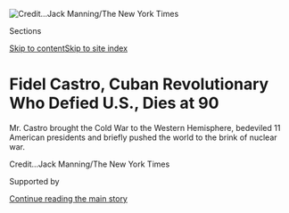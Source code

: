 <div id="app">

<div>

<div>

<div>

</div>

<div data-aria-hidden="false">

<div id="site-content" data-role="main">

<div>

<div class="css-1aor85t" style="opacity:0.000000001;z-index:-1;visibility:hidden">

<div class="css-1hqnpie">

<div class="css-epjblv">

<span class="css-17xtcya">[Americas](/section/world/americas)</span><span class="css-x15j1o">|</span><span class="css-fwqvlz">Fidel
Castro, Cuban Revolutionary Who Defied U.S., Dies at
90</span>

</div>

<div class="css-k008qs">

<div class="css-1iwv8en">

<span class="css-18z7m18"></span>

<div>

</div>

</div>

<span class="css-1n6z4y">https://nyti.ms/2g1IaMO</span>

<div class="css-1705lsu">

<div class="css-4xjgmj">

<div class="css-4skfbu" data-role="toolbar" data-aria-label="Social Media Share buttons, Save button, and Comments Panel with current comment count" data-testid="share-tools">

  - 
  - 
  - 
  - 
    
    <div class="css-6n7j50">
    
    </div>

  - 
  - 

</div>

</div>

</div>

</div>

</div>

</div>

<div id="NYT_TOP_BANNER_REGION" class="css-11qgg8s">

</div>

<div id="fullBleedHeaderContent">

<div class="css-1mre5cn">

![<span class="css-cnj6d5 e1z0qqy90" itemprop="copyrightHolder"><span class="css-1ly73wi e1tej78p0">Credit...</span><span><span>Jack
Manning/The New York
Times</span></span></span>](https://static01.graylady3jvrrxbe.onion/images/2015/06/20/world/Fidel-Castro-obituary-slide-P9CB/Fidel-Castro-obituary-slide-P9CB-articleLarge-v6.jpg?quality=75&auto=webp&disable=upscale)

</div>

<div class="css-q9jemc">

<div class="css-6cn7ki">

<div class="NYTAppHideMasthead css-1bcu9v6 e1suatyy0">

<div class="section css-1o1qe8k e1suatyy2">

<div class="css-cu5p7t er09x8g0">

<div class="css-6n7j50">

</div>

<span class="css-1dv1kvn">Sections</span>

[Skip to content](#site-content)[Skip to site index](#site-index)

</div>

<div class="css-10698na e1huz5gh0">

</div>

</div>

</div>

<div class="css-1sojcmr ehdk2mb0">

# Fidel Castro, Cuban Revolutionary Who Defied U.S., Dies at 90

</div>

Mr. Castro brought the Cold War to the Western Hemisphere, bedeviled 11
American presidents and briefly pushed the world to the brink of nuclear
war.

</div>

</div>

<div class="css-nwzfg5 e1gnum310">

<span class="css-1f9pvn2 americas"></span><span class="css-cnj6d5 e1z0qqy90" itemprop="copyrightHolder"><span class="css-1ly73wi e1tej78p0">Credit...</span><span><span>Jack
Manning/The New York Times</span></span></span>

</div>

<div id="sponsor-wrapper" class="css-1hyfx7x">

<div id="sponsor-slug" class="css-19vbshk">

Supported by

</div>

[Continue reading the main
story](#after-sponsor)

<div id="sponsor" class="ad sponsor-wrapper" style="text-align:center;height:100%;display:block">

</div>

<div id="after-sponsor">

</div>

</div>

<div class="css-1wx1auc e1gnum311">

<div class="css-18e8msd">

<div class="css-vp77d3 epjyd6m0">

<div class="css-1baulvz">

By [<span class="css-1baulvz last-byline" itemprop="name">Anthony
DePalma</span>](http://www.nytimes3xbfgragh.onion/by/anthony-depalma)

</div>

</div>

  - Nov. 26,
    2016

  - 
    
    <div class="css-4xjgmj">
    
    <div class="css-d8bdto" data-role="toolbar" data-aria-label="Social Media Share buttons, Save button, and Comments Panel with current comment count" data-testid="share-tools">
    
      - 
      - 
      - 
      - 
        
        <div class="css-6n7j50">
        
        </div>
    
      - 
      - 
    
    </div>
    
    </div>

</div>

<div class="css-tk9fsr">

[Leer en
español](http://www.nytimes3xbfgragh.onion/es/2016/11/26/fidel-castro-lider-de-la-revolucion-cubana-y-simbolo-de-la-izquierda-muere-a-los-90-anos/ "Read in Spanish")

</div>

</div>

</div>

<div class="section meteredContent css-1r7ky0e" name="articleBody" itemprop="articleBody">

<div class="css-1fanzo5 StoryBodyCompanionColumn">

<div class="css-53u6y8">

Fidel Castro, the fiery apostle of revolution who brought the Cold War
to the Western Hemisphere in 1959 and then defied the United States for
nearly half a century as Cuba’s maximum leader, bedeviling 11 American
presidents and briefly pushing the world to the brink of nuclear war,
died on Friday. He was 90.

Cuban state television announced the death but gave no other details.

In declining health for several years, Mr. Castro had orchestrated what
he hoped would be the continuation of his Communist revolution,
[stepping aside
in 2006](http://www.nytimes3xbfgragh.onion/2006/08/14/world/americas/14cuba.html?_r=0)
when a serious illness felled him. He provisionally ceded much of his
power to his younger brother Raúl, now 85, and two years later [formally
resigned as
president](http://www.nytimes3xbfgragh.onion/2008/02/20/world/americas/20cuba.html).
Raúl Castro, who had fought alongside Fidel Castro from the earliest
days of the insurrection and remained minister of defense and his
brother’s closest confidant, has ruled Cuba since then, although he has
told the Cuban people he intends to resign in
2018.

</div>

</div>

<div style="max-width:100%;margin:0 auto">

<div class="css-17dprlf" data-id="100000004789639" data-slug="castro-spanish" style="max-width:300px">

</div>

</div>

<div class="css-1fanzo5 StoryBodyCompanionColumn">

<div class="css-53u6y8">

Fidel Castro had held on to power longer than any other living national
leader except Queen Elizabeth II. He became a towering international
figure whose importance in the 20th century far exceeded what might have
been expected from the head of state of a Caribbean island nation of 11
million people.

</div>

</div>

<div class="css-1fanzo5 StoryBodyCompanionColumn">

<div class="css-53u6y8">

He dominated his country with strength and symbolism from the day he
triumphantly [entered
Havana](http://timesmachine.nytimes3xbfgragh.onion/timesmachine/1959/01/09/89104354.html?action=click&contentCollection=Archives&module=ArticleEndCTA&region=ArchiveBody&pgtype=article&pageNumber=1)
on Jan. 8, 1959, and completed his overthrow of [Fulgencio
Batista](http://www.nytimes3xbfgragh.onion/1973/08/07/archives/batista-excuban-dictator-dies-in-spain-unending-exile-succession-of.html)
by delivering his first major speech in the capital before tens of
thousands of admirers at the vanquished dictator’s military
headquarters.

A spotlight shone on him as he swaggered and spoke with passion until
dawn. Finally, white doves were released to signal Cuba’s new peace.
When one landed on Mr. Castro, perching on a shoulder, the crowd
erupted, chanting: “Fidel\! Fidel\!” To the war-weary Cubans gathered
there and those watching on television, it was an electrifying sign that
their young, bearded guerrilla leader was destined to be their savior.

Most people in the crowd had no idea what Mr. Castro planned for Cuba. A
master of image and myth, Mr. Castro believed himself to be the messiah
of his fatherland, an indispensable force with authority from on high to
control Cuba and its people.

He wielded power like a tyrant, controlling every aspect of the island’s
existence. He was Cuba’s “Máximo Lider.” From atop a Cuban Army tank, he
directed his country’s defense at the [Bay of
Pigs](http://learning.blogs.nytimes3xbfgragh.onion/2012/04/17/april-17-1961-the-bay-of-pigs-invasion-against-castro/).
Countless details fell to him, from selecting the color of uniforms that
Cuban soldiers wore in Angola to overseeing a program to produce a
superbreed of milk cows. He personally set the goals for sugar harvests.
He personally sent countless men to prison.

But it was more than repression and fear that kept him and his
totalitarian government in power for so long. He had both admirers and
detractors in Cuba and around the world. Some saw him as a ruthless
despot who trampled rights and freedoms; many others hailed him as the
crowds did that first night, as a revolutionary hero for the ages.

</div>

</div>

<div class="css-1fanzo5 StoryBodyCompanionColumn">

<div class="css-53u6y8">

Even when he fell ill and [was
hospitalized](http://www.nytimes3xbfgragh.onion/2007/01/16/world/americas/16fidel.html)
with diverticulitis in the summer of 2006, giving up most of his powers
for the first time, Mr. Castro tried to dictate the details of his own
medical care and orchestrate the continuation of his Communist
revolution, engaging a plan as old as the revolution itself.

By handing power to his brother, Mr. Castro once more raised the ire of
his enemies in Washington. United States officials condemned the
transition, saying it prolonged a dictatorship and again denied the
long-suffering Cuban people a chance to control their own lives.

But in December 2014, President Obama used his executive powers to dial
down the decades of antagonism between Washington and Havana by moving
to exchange prisoners and [normalize diplomatic
relations](http://www.nytimes3xbfgragh.onion/2014/12/18/world/americas/us-cuba-relations.html)
between the two countries, a deal worked out with the help of Pope
Francis and after 18 months of secret talks between representatives of
both governments.

</div>

</div>

![<span class="css-16f3y1r e13ogyst0">Richard Eder, a former New York
Times foreign correspondent, recalls interviewing the Cuban
leader.</span><span class="css-cch8ym"><span class="css-1dv1kvn">Credit</span><span class="css-cnj6d5 e1z0qqy90" itemprop="copyrightHolder"><span class="css-1ly73wi e1tej78p0">Credit...</span><span>Jack
Manning/The New York
Times</span></span></span>](https://static01.graylady3jvrrxbe.onion/images/2016/03/30/world/americas/castro-video/castro-video--videoSixteenByNine3000.jpg)

<div class="css-1fanzo5 StoryBodyCompanionColumn">

<div class="css-53u6y8">

Though increasingly frail and rarely seen in public, Mr. Castro even
then made clear his enduring mistrust of the United States. A few days
after Mr. Obama’s highly publicized [visit to
Cuba](http://www.nytimes3xbfgragh.onion/2016/03/21/world/americas/obama-arrives-in-cuba.html)
in 2016 — the first by a sitting American president in 88 years — Mr.
Castro penned [a cranky
response](http://www.nytimes3xbfgragh.onion/2016/03/29/world/americas/fidel-castro-criticizes-barack-obamas-efforts-to-change-cuba.html)
denigrating Mr. Obama’s overtures of peace and insisting that Cuba did
not need anything the United States was offering.

To many, Fidel Castro was a self-obsessed zealot whose belief in his own
destiny was unshakable, a chameleon whose economic and political colors
were determined more by pragmatism than by doctrine. But in his chest
beat the heart of a true rebel. “Fidel Castro,” said [Henry M.
Wriston](http://www.nytimes3xbfgragh.onion/1978/03/09/archives/henry-wriston-dies-brown-head-193755-educator-88-helped-to-draw-up.html),
the president of the Council on Foreign Relations in the 1950s and early
’60s, “was everything a revolutionary should be.”

Mr. Castro was perhaps the most important leader to emerge from Latin
America since the wars of independence in the early 19th century. He was
decidedly the most influential shaper of Cuban history since his own
hero, [José
Martí](http://academic.eb.com/EBchecked/topic/366828/Jose-Julian-Marti),
struggled for Cuban independence in the late 19th century. Mr. Castro’s
revolution transformed Cuban society and had a longer-lasting impact
throughout the region than that of any other 20th-century Latin American
insurrection, with the possible exception of the [1910 Mexican
Revolution](http://www.nytimes3xbfgragh.onion/1988/03/13/books/history-out-of-chaos.html?pagewanted=all).

</div>

</div>

<div class="css-1fanzo5 StoryBodyCompanionColumn">

<div class="css-53u6y8">

His legacy in Cuba and elsewhere has been a mixed record of social
progress and abject poverty, of racial equality and political
persecution, of medical advances and a degree of misery comparable to
the conditions that existed in Cuba when he entered Havana as a
victorious guerrilla commander in 1959.

That image made him a symbol of revolution throughout the world and an
inspiration to many imitators. [Hugo
Chávez](http://www.nytimes3xbfgragh.onion/2013/03/06/world/americas/hugo-chavez-venezuelas-polarizing-leader-dies-at-58.html)
of Venezuela considered Mr. Castro his ideological godfather.
[Subcommander
Marcos](http://www.nytimes3xbfgragh.onion/1994/02/21/world/how-a-revolution-survived-a-mexican-chronicle.html)
began a revolt in the mountains of southern Mexico in 1994, using many
of the same tactics. Even Mr. Castro’s spotty performance as an aging
autocrat in charge of a foundering economy could not undermine his
image.

But beyond anything else, it was Mr. Castro’s obsession with the United
States, and America’s obsession with him, that shaped his rule. After he
embraced Communism, Washington portrayed him as a devil and a tyrant and
repeatedly tried to remove him from power through an ill-fated invasion
at the Bay of Pigs in 1961, an [economic
embargo](http://www.treasury.gov/resource-center/sanctions/Programs/Pages/cuba.aspx)
that has lasted decades, [assassination
plots](http://washington.blogs.nytimes3xbfgragh.onion/2007/06/26/a-plot-to-assassinate-castro-was-approved-by-cia-director-allen-dulles/)
and even bizarre plans to undercut his prestige by making his beard fall
out.

Mr. Castro’s defiance of American power made him a beacon of resistance
in Latin America and elsewhere, and his bushy beard, long Cuban cigar
and green fatigues became universal symbols of rebellion.

Mr. Castro’s understanding of the power of images, especially on
television, helped him retain the loyalty of many Cubans even during the
harshest periods of deprivation and isolation when he routinely blamed
America and its embargo for many of Cuba’s ills. And his mastery of
words in thousands of speeches, often lasting hours, imbued many Cubans
with his own hatred of the United States by keeping them on constant
watch for an invasion — military, economic or ideological — from the
north.

</div>

</div>

<div class="css-1sngw6j">

[](https://www.nytimes3xbfgragh.onion/interactive/2016/11/26/world/americas/fidel-castro-cuban-posters.html)

<div class="css-1eoytci">

![](https://static01.graylady3jvrrxbe.onion/images/2016/05/04/world/americas/fidel-poster-promo/fidel-poster-promo-square640-v3.jpg)

</div>

<div class="css-1rha1bf">

## Castro’s Revolution, Illustrated

Thousands of posters were commissioned by the government to promote his
vision of a socialist society.

</div>

</div>

<div class="css-1fanzo5 StoryBodyCompanionColumn">

<div class="css-53u6y8">

Over many years Mr. Castro gave hundreds of interviews and retained the
ability to twist the most compromising question to his favor. In [a 1985
interview](http://www.playboy.com/articles/50-years-of-the-playboy-interview-fidel-castro)
in Playboy magazine, he was asked how he would respond to President
Ronald Reagan’s description of him as a ruthless military dictator.
“Let’s think about your question,” Mr. Castro said, toying with his
interviewer. “If being a dictator means governing by decree, then you
might use that argument to accuse the pope of being a dictator.”

</div>

</div>

<div class="css-1fanzo5 StoryBodyCompanionColumn">

<div class="css-53u6y8">

He turned the question back on Reagan: “If his power includes something
as monstrously undemocratic as the ability to order a thermonuclear war,
I ask you, who then is more of a dictator, the president of the United
States or I?”

After leading his guerrillas against a repressive Cuban dictator, Mr.
Castro, in his early 30s, aligned Cuba with the Soviet Union and used
Cuban troops to support revolution in Africa and throughout Latin
America.

His willingness to allow the Soviets to build missile-launching sites in
Cuba led to a [harrowing diplomatic
standoff](http://topics.nytimes3xbfgragh.onion/top/reference/timestopics/subjects/c/cuban_missile_crisis/index.html)
between the United States and the Soviet Union in the fall of 1962, one
that could have escalated into a nuclear exchange. The world remained
tense until the confrontation was defused 13 days after it began, and
the launching pads were dismantled.

With the [dissolution of the Soviet
Union](http://www.nytimes3xbfgragh.onion/1991/09/06/world/soviet-turmoil-soviet-congress-yields-rule-republics-avoid-political-economic.html)
in 1991, Mr. Castro faced one of his biggest challenges: surviving
without huge Communist subsidies. He defied predictions of his political
demise. When threatened, he fanned antagonism toward the United States.
And when the Cuban economy neared collapse, he [legalized the United
States
dollar](http://www.nytimes3xbfgragh.onion/1994/08/28/world/flight-from-cuba-in-havana-dollars-define-cuba-s-haves-and-have-nots.html),
which he had railed against since the 1950s, only to [ban
dollars](http://www.nytimes3xbfgragh.onion/2004/11/28/international/americas/28cuba.html)
again a few years later when the economy stabilized.

Mr. Castro continued to taunt American presidents for a half-century,
frustrating all of Washington’s attempts to contain him. After nearly
five decades as a pariah of the West, even when his once booming voice
had withered to an old man’s whisper and his beard had turned gray, he
remained defiant.

He often told interviewers that he identified with Don Quixote, and like
Quixote he struggled against threats both real and imagined, preparing
for decades, for example, for another invasion that never came. As the
leaders of every other nation of the hemisphere gathered in Quebec City
in April 2001 for the third [Summit of the
Americas](http://www.nytimes3xbfgragh.onion/2001/04/23/world/talks-tie-trade-in-the-americas-to-democracy.html),
an uninvited Mr. Castro, then 74, fumed in Havana, presiding over
ceremonies commemorating the embarrassing defeat of C.I.A.-backed exiles
at the Bay of Pigs in 1961. True to character, he portrayed his
exclusion as a sign of strength, declaring that Cuba “is the only
country in the world that does not need to trade with the United
States.”

</div>

</div>

<div class="sizeLarge layoutHorizontal css-rezhvw ejvbdkh1">

[](https://www.nytimes3xbfgragh.onion/slideshow/2016/11/26/world/americas/fidel-castro-cuban-revolutionary.html)

<div class="css-5nx6oe">

## Fidel Castro, Cuban Revolutionary

<div class="css-1xhl2m">

21 Photos

View Slide Show
<span class="css-t4350i">›</span>

</div>

</div>

<div class="css-79elbk">

<div class="css-hyytny">

</div>

![](https://static01.graylady3jvrrxbe.onion/images/2015/06/20/world/Fidel-Castro-obituary-slide-HTON/Fidel-Castro-obituary-slide-HTON-articleLarge.jpg?quality=75&auto=webp&disable=upscale)

</div>

<div class="css-17ai7jg e15qwgfe0">

<span class="css-16f3y1r e13ogyst0">Paul Hosefros/The New York
Times</span>

</div>

</div>

<div class="css-1fanzo5 StoryBodyCompanionColumn">

<div class="css-53u6y8">

## Personal Powers

Fidel Alejandro Castro Ruz was born on Aug. 13, 1926 — 1927 in some
reports — in what was then the eastern Cuban province of Oriente, the
son of a plantation owner, Ángel Castro, and one of his maids, [Lina Ruz
González](http://timesmachine.nytimes3xbfgragh.onion/timesmachine/1963/08/08/81821103.html?pageNumber=NaN&zoom=16),
who became his second wife and had seven children. The father was a
Spaniard who had arrived in Cuba under mysterious circumstances. One
account, supported by Mr. Castro himself, was that his father had agreed
to take the place of a Spanish aristocrat who had been drafted into the
Spanish Army in the late 19th century to fight against Cuban
independence and American hegemony.

</div>

</div>

<div class="css-1fanzo5 StoryBodyCompanionColumn">

<div class="css-53u6y8">

Other versions suggest that Ángel Castro went penniless to Cuba but
eventually established a plantation and did business with the despised,
American-owned United Fruit Company. By the time Fidel was a youngster,
his father was a major landholder.

Fidel was a boisterous young student who was sent away to study with the
Jesuits at the Colegio de Dolores in Santiago de Cuba and later to the
Colegio de Belén, an exclusive Jesuit high school in Havana. Cuban lore
has it that he was headstrong and fanatical even as a boy. In one
account, Fidel was said to have bicycled head-on into a wall to make a
point to his friends about the strength of his will.

In another often-repeated tale, young Fidel and his class were led on a
mountain hike by a priest. The priest slipped in a fast-moving stream
and was in danger of drowning until Fidel pulled him to shore, then both
knelt in prayers of thanks for their good fortune.

A sense of destiny accompanied Mr. Castro as he entered the University
of Havana’s law school in 1945 and almost immediately immersed himself
in radical politics. He took part in an invasion of the Dominican
Republic that unsuccessfully tried to oust the dictator [Rafael
Trujillo](http://www.britannica.com/EBchecked/topic/607139/Rafael-Trujillo).
He became increasingly obsessed with Cuban politics and led student
protests and demonstrations even when he was not enrolled in the
university.

Mr. Castro’s university days earned him the image of rabble-rouser and
seemed to support the view that he had had Communist leanings all along.
But in an interview in 1981, quoted in [Tad
Szulc](http://www.nytimes3xbfgragh.onion/2001/05/22/world/tad-szulc-74-dies-times-correspondent-who-uncovered-bay-of-pigs-imbroglio.html)’s
1986 biography,
“[Fidel](http://www.nytimes3xbfgragh.onion/1986/11/30/books/power-unshared-and-total.html),”
Mr. Castro said that he had flirted with Communist ideas but did not
join the party.

“I had entered into contact with Marxist literature,” Mr. Castro said.
“At that time, there were some Communist students at the University of
Havana, and I had friendly relations with them, but I was not in the
Socialist Youth, I was not a militant in the Communist Party.”

</div>

</div>

<div class="css-1fanzo5 StoryBodyCompanionColumn">

<div class="css-53u6y8">

He acknowledged that radical philosophy had influenced his character: “I
was then acquiring a revolutionary conscience; I was active; I
struggled, but let us say I was an independent fighter.”

After receiving his law degree, Mr. Castro briefly represented the poor,
often bartering his services for food. In 1952, he ran for Congress as a
candidate for the opposition Orthodox Party. But the election was
scuttled because of [a
coup](http://timesmachine.nytimes3xbfgragh.onion/timesmachine/1952/03/11/84244252.html?pageNumber=1)
staged by Mr. Batista.

Mr. Castro’s initial response to the Batista government was to challenge
it with a legal appeal, claiming that Mr. Batista’s actions had violated
the Constitution. Even as a symbolic act, the attempt was futile.

</div>

</div>

<div class="css-79elbk" data-testid="photoviewer-wrapper">

<div class="css-z3e15g" data-testid="photoviewer-wrapper-hidden">

</div>

<div class="css-1a48zt4 ehw59r15" data-testid="photoviewer-children">

![<span class="css-16f3y1r e13ogyst0" data-aria-hidden="true">Mr.
Castro, giving a deposition in July 1953, was sentenced to 15 years in
prison for leading an attack on the Moncada barracks in Santiago de
Cuba.</span><span class="css-cnj6d5 e1z0qqy90" itemprop="copyrightHolder"><span class="css-1ly73wi e1tej78p0">Credit...</span><span>Agence
France-Presse — Getty
Images</span></span>](https://static01.graylady3jvrrxbe.onion/images/2015/10/09/world/castro-obit-web-3/castro-obit-web-3-articleInline.jpg?quality=75&auto=webp&disable=upscale)

</div>

</div>

<div class="css-1fanzo5 StoryBodyCompanionColumn">

<div class="css-53u6y8">

His core group of radical students gained followers, and on
[July 26, 1953](http://query.nytimes3xbfgragh.onion/mem/archive-free/pdf?res=9806E6D81F3DE03ABC4F51DFB1668388649EDE),
Mr. Castro led them in an attack on the Moncada barracks in Santiago de
Cuba. Many of the rebels were killed. The others were captured, as were
Mr. Castro and his brother Raúl. At his trial, Mr. Castro defended the
attack. Mr. Batista had issued an order not to discuss the proceedings,
but six Cuban journalists who had been allowed in the courtroom recorded
Mr. Castro’s defense.

“As for me, I know that jail will be as hard as it has ever been for
anyone, filled with threats, with vileness and cowardly brutality,” Mr.
Castro
[declared](https://www.marxists.org/history/cuba/archive/castro/1953/10/16.htm).
“I do not fear this, as I do not fear the fury of the miserable tyrant
who snuffed out the life of 70 brothers of mine. Condemn me, it does not
matter. History will absolve me.”

Mr. Castro was sentenced to 15 years in prison. Mr. Batista then made
what turned out to be a huge strategic error. Believing that the rebels’
energy had been spent, and under pressure from civic leaders to show
that he was not a dictator, he released Mr. Castro and his followers in
an amnesty after the 1954 presidential election.

</div>

</div>

<div class="css-1fanzo5 StoryBodyCompanionColumn">

<div class="css-53u6y8">

Mr. Castro went into exile in Mexico, where he plotted his return to
Cuba. He tried to buy a used American PT boat to carry his band to Cuba,
but the deal fell through. Then he caught sight of a beat-up 61-foot
wooden yacht named Granma, once owned by an American who lived in Mexico
City.

The Granma remains on display in Havana, encased in
glass.

</div>

</div>

<div class="css-79elbk" data-testid="photoviewer-wrapper">

<div class="css-z3e15g" data-testid="photoviewer-wrapper-hidden">

</div>

<div class="css-1a48zt4 ehw59r15" data-testid="photoviewer-children">

<div class="css-1xdhyk6 erfvjey0">

<span class="css-1ly73wi e1tej78p0">Image</span>

<div class="css-zjzyr8">

<div data-testid="lazyimage-container" style="height:297.73333333333335px">

</div>

</div>

</div>

<span class="css-16f3y1r e13ogyst0" data-aria-hidden="true">Mr. Castro
with other rebel leaders at a secret base in June 1957 including Che
Guevara, the guerrillas’ physician, second from left, and Mr. Castro’s
brother Raúl, kneeling in the
foreground.</span><span class="css-cnj6d5 e1z0qqy90" itemprop="copyrightHolder"><span class="css-1ly73wi e1tej78p0">Credit...</span><span>United
Press International</span></span>

</div>

</div>

<div class="css-1fanzo5 StoryBodyCompanionColumn">

<div class="css-53u6y8">

## Man of the Mountains

During Mr. Castro’s long rule, his character and image underwent several
transformations, beginning with his days as a revolutionary in the
Sierra Maestra of eastern Cuba. After arriving on the coast in the
overloaded yacht with [Che
Guevara](http://timesmachine.nytimes3xbfgragh.onion/timesmachine/1967/10/11/80715565.html?pageNumber=18&rpm=true)
and 80 of their comrades in December 1956, Mr. Castro took on the role
of freedom fighter. He engaged in a campaign of harassment and guerrilla
warfare that infuriated Mr. Batista, who had seized power in a 1952
garrison revolt, ending a brief period of democracy.

Although his soldiers and weapons vastly outnumbered Mr. Castro’s, Mr.
Batista grew fearful of the young guerrilla’s mesmerizing oratory. He
ordered government troops not to rest until they had killed Mr. Castro,
and the army frequently reported that it had done so. Newspapers around
the world reported his death in the December 1956 landing. But three
months later, Mr. Castro was interviewed for a series of articles that
would revive his movement and thus change history.

The escapade began when Castro loyalists contacted a correspondent and
editorial writer for The New York Times, Herbert L. Matthews, and
arranged for him to interview Mr. Castro. A few Castro supporters took
Mr. Matthews into the mountains disguised as a wealthy American planter.

Drawing on his reporting, Mr. Matthews [wrote
sympathetically](http://www.nytimes3xbfgragh.onion/packages/html/books/matthews/matthews022457.pdf)
of both the man and his movement, describing Mr. Castro, then 30,
parting the jungle leaves and striding into a clearing for the
interview.

“This was quite a man — a powerful six-footer, olive-skinned,
full-faced, with a straggly beard,” Mr. Matthews wrote.

</div>

</div>

<div class="css-1fanzo5 StoryBodyCompanionColumn">

<div class="css-53u6y8">

The three articles, which began in The Times on Sunday, Feb. 24, 1957,
presented a Castro that Americans could root for. “The personality of
the man is overpowering,” Mr. Matthews wrote. “Here was an educated,
dedicated fanatic, a man of ideals, of courage and of remarkable
qualities of leadership.”

[The
articles](http://timesmachine.nytimes3xbfgragh.onion/timesmachine/1959/03/08/89158388.html?pageNumber=288&rpm=true&zoom=16)
repeated Mr. Castro’s assertions that Cuba’s future was anything but a
Communist state. “He has strong ideas of liberty, democracy, social
justice, the need to restore the Constitution, to hold elections,” Mr.
Matthews wrote. When asked about the United States, Mr. Castro replied,
“You can be sure we have no animosity toward the United States and the
American
people.”

</div>

</div>

<div class="css-1sngw6j">

[](https://www.nytimes3xbfgragh.onion/interactive/2016/11/26/world/americas/castro-archive-promo.html)

<div class="css-1eoytci">

![](https://static01.graylady3jvrrxbe.onion/images/2015/08/20/world/americas/castro-archive-promo-1459200755162/castro-archive-promo-1459200755162-largeHorizontalJumbo.png)

</div>

<div class="css-1rha1bf">

## The Times’s Coverage of Fidel Castro

Articles include an exclusive Times interview with the young guerrilla
leader in 1957 and coverage of the revolution, the Bay of Pigs invasion
and the 1962 missile crisis.

</div>

</div>

<div class="css-1fanzo5 StoryBodyCompanionColumn">

<div class="css-53u6y8">

The Cuban government denounced Mr. Matthews and called the articles
fabrications. But the news that he had survived the landing breathed
life into Mr. Castro’s movement. His small band of irregulars skirmished
with government troops, and each encounter increased their support in
Cuba and around the world, even though other insurgent forces in the
cities were also fighting to overthrow the Batista government.

It was the symbolic strength of his movement, not the armaments under
Mr. Castro’s control, that overwhelmed the government. By the time [Mr.
Batista
fled](http://timesmachine.nytimes3xbfgragh.onion/timesmachine/1959/01/02/83432639.html?action=click&contentCollection=Archives&module=LedeAsset&region=ArchiveBody&pgtype=article&pageNumber=1&rpm=true)
from a darkened Havana airport just after midnight on New Year’s Day
1959, Mr. Castro was already a legend. Competing opposition groups were
unable to seize power.

Events over the next few months became the catalyst for another
transformation in Mr. Castro’s public image. More than 500 Batista-era
officials were brought before courts-martial and special tribunals,
summarily convicted and shot to death. The grainy black-and-white images
of the executions broadcast on American television horrified viewers.

Mr. Castro defended the executions as necessary to solidify the
revolution. He complained that the United States had raised not a
whimper when Mr. Batista had tortured and executed thousands of
opponents.

</div>

</div>

<div class="css-1fanzo5 StoryBodyCompanionColumn">

<div class="css-53u6y8">

But to wary observers in the United States, the executions were a signal
that Mr. Castro was not the democratic savior he had seemed. In May
1959, he began [confiscating privately owned agricultural
land](http://timesmachine.nytimes3xbfgragh.onion/timesmachine/1959/05/14/80577418.html?action=click&contentCollection=Archives&module=ArticleEndCTA&region=ArchiveBody&pgtype=article&pageNumber=10&rpm=true),
including land [owned by
Americans](http://query.nytimes3xbfgragh.onion/gst/abstract.html?res=9F02E5DB1F3CE63BBC4052DFB1668382649EDE),
openly provoking the United States government.

In the spring of 1960, Mr. Castro ordered American and British
refineries in Cuba to [accept oil from the Soviet
Union](http://query.nytimes3xbfgragh.onion/mem/archive-free/pdf?res=9402E5D9153DE333A25757C2A9639C946191D6CF).
Under pressure from Congress, President Dwight D. Eisenhower [cut the
American sugar
quota](http://timesmachine.nytimes3xbfgragh.onion/timesmachine/1960/05/24/105436278.html?pageNumber=5&rpm=true&zoom=16)
from Cuba, forcing Mr. Castro to look for new markets. He turned to the
Soviet Union for economic aid and political support. Thus began a
half-century of American antagonism toward Cuba.

Finally, in 1961, he gave the United States 48 hours to reduce the staff
of its embassy in Havana to 18 from 60. A frustrated Eisenhower [broke
off diplomatic
relations](http://query.nytimes3xbfgragh.onion/gst/abstract.html?res=9F02E2D81E31EE32A25757C0A9679C946091D6CF)
with Cuba and closed the embassy on the Havana seacoast. The diplomatic
stalemate lasted until 2015, when [embassies were finally
reopened](http://www.nytimes3xbfgragh.onion/2015/07/21/world/americas/cuba-us-embassy-diplomatic-relations.html)
in both Havana and Washington.

During his two years in the mountains, Mr. Castro had sketched a social
revolution whose aim, at least on the surface, seemed to be to restore
the democracy that Mr. Batista’s coup had stifled. Mr. Castro promised
free elections and vowed to end American domination of the economy and
the working-class oppression that he said it had caused.

Despite having a law degree, Mr. Castro had no real experience in
economics or government. Beyond improving education and reducing Cuba’s
dependence on sugar and the United States, his revolution began without
a clear sense of the new society he planned, except that it would be
different from what had existed under Mr. Batista.

At the time, Cuba was a playground for rich American tourists and
gangsters where glaring disparities of wealth persisted, although the
country was one of the most economically advanced in the Caribbean.

After taking power in 1959, Mr. Castro put together a cabinet of
moderates, but it did not last long. He named [Felipe
Pazos](http://www.nytimes3xbfgragh.onion/2001/03/09/world/felipe-pazos-88-economist-cuban-split-early-with-castro.html),
an economist, president of the Banco Nacional de Cuba, Cuba’s central
bank. But when Mr. Pazos openly criticized Mr. Castro’s growing
tolerance of Communists and his failure to restore democracy, he was
dismissed. In place of Mr. Pazos, Mr. Castro named Che Guevara, an
Argentine doctor who knew nothing about monetary policy but whose
revolutionary credentials were unquestioned.

</div>

</div>

<div class="css-1fanzo5 StoryBodyCompanionColumn">

<div class="css-53u6y8">

Opposition to the Castro government began to grow in Cuba, leading
peasants and anti-Communist insurgents to take up arms against it. The
[Escambray
Revolt](http://www.nytimes3xbfgragh.onion/1964/05/21/exiles-proclaim-anticastro-war-and-urge-revolt.html),
as it was called, lasted from 1959 to 1965, when it was crushed by Mr.
Castro’s army.

As the first waves of Cuban exiles arrived in Miami and northern New
Jersey after the revolution, many were intent on overthrowing the man
they had once supported. Their number would eventually total a million,
many from what had been, proportionately, the largest middle class in
Latin America.

The Central Intelligence Agency helped train an exile army to retake
Cuba by force. The army was to make a beachhead at the Bay of Pigs, a
remote spot on Cuba’s southern coast, and instigate a popular
insurrection.

Mr. Szulc, then a correspondent for The Times, had picked up information
about the invasion, and had written an article about it. [But The
Times](http://www.nytimes3xbfgragh.onion/times-insider/2014/12/26/1961-the-c-i-a-readies-a-cuban-invasion-and-the-times-blinks/ "Times article looking back at coverage, Dec. 26, 2014."),
at the request of the Kennedy administration, withheld some of what Mr.
Szulc had found, including information that an attack was imminent.
Specific references to the C.I.A. were also omitted.

Ten days later, on April 17, 1961, 1,500 [Cuban fighters
landed](http://query.nytimes3xbfgragh.onion/gst/abstract.html?res=9406E6D7133DE733A2575BC1A9629C946091D6CF)
at the Bay of Pigs. Mr. Castro was waiting for them. The invasion was
badly planned and by all accounts doomed. Most of the invaders were
either captured or killed. Promised American air support never arrived.
The historian [Theodore
Draper](http://www.nytimes3xbfgragh.onion/2006/02/22/national/22DRAPER.html)
called the [botched
operation](http://www.nytimes3xbfgragh.onion/2001/03/23/world/bay-of-pigs-enemies-finally-sit-down-together.html)
“a perfect failure,” and the invasion aroused a distrust of the United
States that Mr. Castro exploited for political gain for the rest of his
life.

</div>

</div>

<div class="css-79elbk" data-testid="photoviewer-wrapper">

<div class="css-z3e15g" data-testid="photoviewer-wrapper-hidden">

</div>

<div class="css-1a48zt4 ehw59r15" data-testid="photoviewer-children">

<div class="css-1xdhyk6 erfvjey0">

<span class="css-1ly73wi e1tej78p0">Image</span>

<div class="css-zjzyr8">

<div data-testid="lazyimage-container" style="height:272.70175438596493px">

</div>

</div>

</div>

<span class="css-16f3y1r e13ogyst0" data-aria-hidden="true">Mr. Castro
with Mr. Guevara in Havana in January
1959.</span><span class="css-cnj6d5 e1z0qqy90" itemprop="copyrightHolder"><span class="css-1ly73wi e1tej78p0">Credit...</span><span>Roberto
Salas</span></span>

</div>

</div>

<div class="css-1fanzo5 StoryBodyCompanionColumn">

<div class="css-53u6y8">

## Declaration or Deception?

The C.I.A., fighting the Cold War, had acted out of worries about Mr.
Castro’s increasingly open Communist connections. As he consolidated
power, even some of his most faithful supporters grew concerned. One
break had taken place as early as 1959. [Huber
Matos](http://www.nytimes3xbfgragh.onion/2014/03/01/world/americas/huber-matos-comrade-of-castro-then-adversary-dies-at-95.html),
who had fought alongside Mr. Castro in the Sierra Maestra, resigned as
military governor of Camagüey Province to protest the Communists’
growing influence as well as the appointment of Raúl Castro, whose
Communist sympathies were well known, as commander of Cuba’s armed
forces. Suspecting an antirevolutionary plot, Fidel Castro had Mr. Matos
arrested and charged with treason.

</div>

</div>

<div class="css-1fanzo5 StoryBodyCompanionColumn">

<div class="css-53u6y8">

Within two months, Mr. Matos was tried, convicted and sentenced to 20
years [in
prison](http://query.nytimes3xbfgragh.onion/gst/abstract.html?res=9500EFDE1F39E63BBC4F52DFB767838E669EDE "Times article by Matos from prison, Nov. 17, 1975.").
When he was released in 1979, Mr. Matos, nearly blind, went into exile
in the United States, where he lived until his death in 2014. Shortly
after arriving in Miami and joining the legions of Castro opponents
there, Mr. Matos [told Worldview
magazine](http://worldview.carnegiecouncil.org/archive/worldview/1980/04/3361.html/_res/id=sa_File1/v23_i004_a002.pdf):
“I differed from Fidel Castro because the original objective of our
revolution was ‘Freedom or Death.’ Once Castro had power, he began to
kill freedom.”

It was not until just before the Bay of Pigs invasion that Mr. Castro
declared publicly that his revolution was socialist. A few months later,
on Dec. 2, 1961, he removed any lingering doubt about his loyalties when
he affirmed in a long speech, “I am a Marxist-Leninist.”

Many Cubans who had willingly accepted great sacrifice for what they
believed would be a democratic revolution were dismayed. They broke
ranks with Mr. Castro, putting themselves and their families at risk.
Others, from the safety of the United States, publicly accused Mr.
Castro of betraying the revolution and called him a tyrant. Even his
family began to raise doubts about his intentions.

“As I listened, I thought that surely he must be a superb actor,” Mr.
Castro’s sister Juanita wrote in an account in Life magazine in 1964,
referring to the December 1961 speech. “He had fooled not only so many
of his friends, but his family as well.” She recalled his upbringing as
the son of a well-to-do landowner in eastern Cuba who had sent him to
exclusive Jesuit schools. In 1948, after Mr. Castro married Mirta
Díaz-Balart, whose family had ties to the Batista government, his
father gave them a three-month honeymoon in the United States.

“How could Fidel, who had been given the best of everything, be a
Communist?” Juanita Castro wrote. “This was the riddle which paralyzed
me and so many other Cubans who refused to believe that he was leading
our country into the Communist
camp.”

</div>

</div>

<div class="css-1sngw6j">

[](https://www.nytimes3xbfgragh.onion/interactive/2016/11/26/world/americas/fidel-castro-timeline.html)

<div class="css-1eoytci">

![](https://static01.graylady3jvrrxbe.onion/images/2015/01/09/world/09castro1_hp/09castro1_hp-videoLarge.jpg)

</div>

<div class="css-1rha1bf">

## Fidel Castro: 1926-2016

A master of image and myth, Mr. Castro believed himself to be the
messiah of his fatherland, an indispensable force with authority from on
high to control Cuba and its people.

</div>

</div>

<div class="css-1fanzo5 StoryBodyCompanionColumn">

<div class="css-53u6y8">

Although the young Fidel was deeply involved in a radical student
movement at the University of Havana, his early allegiance to Communist
doctrine was uncertain at best. Some analysts believed that the
obstructionist attitudes of American officials had pushed Mr. Castro
toward the Soviet Union.

</div>

</div>

<div class="css-1fanzo5 StoryBodyCompanionColumn">

<div class="css-53u6y8">

Indeed, although Mr. Castro pursued ideologically communist policies, he
never established a purely Communist state in Cuba, nor did he adopt
orthodox Communist Party ideology. Rather, what developed in Cuba was
less doctrinaire, a tropical form of communism that suited his needs. He
centralized the economy and flattened out much of the traditional
hierarchy of Cuban society, improving education and health care for many
Cubans, while depriving them of free speech and economic opportunity.

But unlike other Communist countries, Cuba was never governed by a
functioning politburo; Mr. Castro himself, and later his brother Rául,
filled all the important positions in the party, the government and the
army, ruling Cuba as its maximum leader.

“The Cuban regime turns out to be simply the case of a third-world
dictator seizing a useful ideology in order to employ its wealth against
his enemies,” wrote the columnist Georgie Anne Geyer, whose critical
[biography of Mr.
Castro](http://www.nytimes3xbfgragh.onion/1991/02/10/books/the-last-stalinist.html)
was published in 1991.

In this view of Mr. Castro, he was above all an old-style Spanish
caudillo, one of a long line of Latin American strongmen who endeared
themselves to people searching for leaders. The analyst Alvaro Vargas
Llosa of the [Independent Institute](http://www.independent.org/) in
Washington called him “the ultimate 20th-century caudillo.”

In Cuba, through good times and bad, Mr. Castro’s supporters referred to
themselves not as Communists but as Fidelistas. He remained personally
popular among segments of Cuban society even after his economic policies
created severe hardship. As Mr. Castro consolidated power, eliminated
his enemies and grew increasingly autocratic, the Cuban people referred
to him simply as Fidel. To say “Castro” was considered disloyal,
although in later decades Cubans would commonly say just that and mean
it. Or they would invoke his overwhelming presence by simply bringing a
hand to their chins, as if to stroke a
beard.

</div>

</div>

<div class="css-79elbk" data-testid="photoviewer-wrapper">

<div class="css-z3e15g" data-testid="photoviewer-wrapper-hidden">

</div>

<div class="css-1a48zt4 ehw59r15" data-testid="photoviewer-children">

<div class="css-1xdhyk6 erfvjey0">

<span class="css-1ly73wi e1tej78p0">Image</span>

<div class="css-zjzyr8">

<div data-testid="lazyimage-container" style="height:256.42105263157896px">

</div>

</div>

</div>

<span class="css-16f3y1r e13ogyst0" data-aria-hidden="true">A
celebration in Santiago de Cuba on July 26, 1964, the anniversary of the
attack on the Moncada military barracks that started the Cuban
revolution.</span><span class="css-cnj6d5 e1z0qqy90" itemprop="copyrightHolder"><span class="css-1ly73wi e1tej78p0">Credit...</span><span>Grey
Villet/The LIFE Images Collection, via Getty Images</span></span>

</div>

</div>

<div class="css-1fanzo5 StoryBodyCompanionColumn">

<div class="css-53u6y8">

## Global Brinkmanship

Mr. Castro’s alignment with the Soviet Union meant that the Cold War
between the world’s superpowers, and the ideological battle between
democracy and communism, had erupted in the United States’ sphere of
influence. A clash was all but inevitable, and it came in
[October 1962](http://www.nytimes3xbfgragh.onion/slideshow/2012/10/19/world/americas/cuban-missilecrisis-.html).
American spy planes took reconnaissance photos suggesting that the
Soviets had exploited their new alliance to build bases in Cuba for
intermediate-range nuclear missiles capable of reaching North America.

</div>

</div>

<div class="css-1fanzo5 StoryBodyCompanionColumn">

<div class="css-53u6y8">

Mr. Castro allowed the bases to be constructed, but once they were
discovered, he became a bit player in the ensuing drama, overshadowed by
President John F. Kennedy and the Soviet leader, [Nikita S.
Khrushchev](http://query.nytimes3xbfgragh.onion/gst/abstract.html?res=9C06E0D61E3FE63ABC4A52DFBF66838A669EDE).
Kennedy put United States military forces on alert and ordered a naval
blockade of Cuba. The two sides were at a stalemate for 13 tense days,
and the world held its breath.

Finally, after receiving assurances that the United States would remove
American missiles from Turkey and not invade Cuba, the Soviets withdrew
the missiles and dismantled the bases.

But the Soviet presence in Cuba continued to grow. Soviet troops,
technicians and engineers streamed in, eventually producing a generation
of blond Cubans with names like Yuri, Alexi and Vladimiro. The Soviets
were willing to buy all the sugar Cuba could produce. Even as other
Caribbean nations diversified, Cuba decided to stick with one major
crop, sugar, and one major
buyer.

</div>

</div>

<div class="css-79elbk" data-testid="photoviewer-wrapper">

<div class="css-z3e15g" data-testid="photoviewer-wrapper-hidden">

</div>

<div class="css-1a48zt4 ehw59r15" data-testid="photoviewer-children">

<div class="css-1xdhyk6 erfvjey0">

<span class="css-1ly73wi e1tej78p0">Image</span>

<div class="css-zjzyr8">

<div data-testid="lazyimage-container" style="height:323.5789473684211px">

</div>

</div>

</div>

<span class="css-16f3y1r e13ogyst0" data-aria-hidden="true">Mr. Castro
at an experimental cattle-breeding station in 1964. He tried to develop
a Cuban supercow that could produce milk at prodigious
rates.</span><span class="css-cnj6d5 e1z0qqy90" itemprop="copyrightHolder"><span class="css-1ly73wi e1tej78p0">Credit...</span><span>Jack
Manning/The New York Times</span></span>

</div>

</div>

<div class="css-1fanzo5 StoryBodyCompanionColumn">

<div class="css-53u6y8">

But after forcing the entire nation into a failed effort to reach a
record 10-million-ton sugar harvest in 1970, Mr. Castro recognized the
need to break the cycle of dependence on the Soviets and sugar. Once
more, he relied on his belief in himself and his revolution for
solutions. One unlikely consequence was his effort to develop a Cuban
supercow. Although he had no training in animal husbandry, Mr. Castro
decided to crossbreed humpbacked [Asian
Zebus](http://www.britannica.com/EBchecked/topic/77082/Brahman) with
standard Holsteins to create a new breed that could produce milk at
prodigious rates.

Decades later, the Zebus could still be found grazing in pastures across
the island, symbols of Mr. Castro’s micromanagement. A few of the
hybrids did give more milk, and one that set a milk production record
was stuffed and placed in a museum. But most were no better producers
than their parents.

As the Soviets settled in Cuba in the 1960s, hundreds of Cuban students
were sent to Moscow, Prague and other cities of the Soviet bloc to study
science and medicine. Admirers from around the world, including some
Americans, were impressed with the way that health care and literacy in
Cuba had improved. A reshaping of Cuban society was underway.

</div>

</div>

<div class="css-1fanzo5 StoryBodyCompanionColumn">

<div class="css-53u6y8">

Cuba’s tradition of racial segregation was turned upside down as
peasants from the countryside, many of them dark-skinned descendants of
Africans enslaved by the Spaniards centuries before, were invited into
Havana and other cities that had been overwhelmingly white. They were
given the keys to the elegant homes and spacious apartments of the
middle-class Cubans who had fled to the United States. Rents came to be
little more than symbolic, and basic foods like milk and eggs were sold
in government stores at below production cost.

Mr. Castro’s early overhauls also changed Cuba in ways that were less
than utopian. Foreign-born priests were exiled, and local clergy were
harassed so much that many closed their churches. The Roman Catholic
Church excommunicated Mr. Castro for violating a 1949 papal decree
against supporting Communism. He established a sinister system of local
[Committees for the Defense of the
Revolution,](http://query.nytimes3xbfgragh.onion/gst/abstract.html?res=9E06E6DC1F38E73ABC4A52DFB667838E669EDE "Reuters article previous, Oct. 12, 1975.")
which set neighbors to informing on neighbors. Thousands of dissidents
and homosexuals were rounded up and sentenced to either prison or forced
labor. And although blacks were welcomed into the cities, Mr. Castro’s
government remained overwhelmingly white.

Mr. Castro regularly fanned the flames of revolution with his oratory.
In marathon speeches, he incited the Cuban people by laying out what he
considered the evils of capitalism in general and of the United States
in particular. For decades, the regime controlled all publications and
broadcasting outlets and restricted access to goods and information in
ways that would not have been possible if Cuba were not an island.

His revolution established at home, Mr. Castro looked to export it.
Thousands of Cuban soldiers were sent to Africa to fight in
[Angola](http://query.nytimes3xbfgragh.onion/gst/abstract.html?res=9507E4DD1E3AEF33A25755C1A9679C946790D6CF "Times article preview, Jan. 16, 1976."),
[Mozambique](http://query.nytimes3xbfgragh.onion/gst/abstract.html?res=9507E4DD1E3AEF33A25755C1A9679C946790D6CF "Times article preview, June 24, 1979.")
and
[Ethiopia](http://query.nytimes3xbfgragh.onion/gst/abstract.html?res=9400E6DA1530E632A25756C2A9649C946990D6CF "Times article preview, Feb. 25, 1978.")
in support of Communist insurgents. The strain on Cuba’s treasury and
its society was immense, but Mr. Castro insisted on being a global
player in the Communist struggle.

As potential threats to his rule were eliminated, Mr. Castro tightened
his grip. [Camilo
Cienfuegos](http://query.nytimes3xbfgragh.onion/mem/archive/pdf?res=9F0CE1DE1531EE3BBC4953DFB7678382649EDE "Times article on search for Cienfuegos, Nov. 1, 1959."),
who had led a division in the insurrection and was immensely popular in
Cuba, was killed in a plane crash days after going to arrest Huber Matos
in Camagüey on Mr. Castro’s orders. His body was never found. Che
Guevara, who had become hostile toward the Soviet Union, broke with Mr.
Castro before going off to Bolivia, where he was captured and killed in
1967 for trying to incite a revolution there.

Despite the fiery rhetoric from Mr. Castro in the early years of the
revolution, Washington did [attempt a
reconciliation](http://www.nytimes3xbfgragh.onion/2014/12/18/upshot/when-jfk-secretly-reached-out-to-castro.html "Times article, Dec. 17, 2014.").
By some accounts, in the weeks before he was assassinated in 1963,
Kennedy had aides look at mending fences, providing Mr. Castro was
willing to break with the
Soviets.

</div>

</div>

<div class="css-79elbk" data-testid="photoviewer-wrapper">

<div class="css-z3e15g" data-testid="photoviewer-wrapper-hidden">

</div>

<div class="css-1a48zt4 ehw59r15" data-testid="photoviewer-children">

<div class="css-1xdhyk6 erfvjey0">

<span class="css-1ly73wi e1tej78p0">Image</span>

<div class="css-zjzyr8">

<div data-testid="lazyimage-container" style="height:236.0701754385965px">

</div>

</div>

</div>

<span class="css-16f3y1r e13ogyst0" data-aria-hidden="true">Marines
helping a Cuban child off a boat in Key West, Fla., in May 1980. Mr.
Castro tried to defuse domestic discontent by allowing about 125,000
Cubans to flee in boats, rafts and inner tubes. He emptied prisons of
criminals and people with mental illnesses, forcing them to join the
exodus.</span><span class="css-cnj6d5 e1z0qqy90" itemprop="copyrightHolder"><span class="css-1ly73wi e1tej78p0">Credit...</span><span>Fernando
Yovera/Associated Press</span></span>

</div>

</div>

<div class="css-1fanzo5 StoryBodyCompanionColumn">

<div class="css-53u6y8">

But with Kennedy’s assassination, and suspicions that Mr. Castro and the
Cubans were somehow involved, the 90 miles separating Cuba from the
United States became a gulf of antagonism and mistrust. The C.I.A. tried
several times to eliminate Mr. Castro or undermine his authority. One
plot involved exposing him to a chemical that would cause his beard to
fall out, and another using a poison pen to kill him. Mr. Castro often
boasted of how many times he had escaped C.I.A. plots to kill him, and
he ordered information about the foiled attempts to be put on display at
a Havana museum.

Relations between the United States and Cuba [briefly
thawed](http://query.nytimes3xbfgragh.onion/gst/abstract.html?res=9C07E1D61139E334BC4953DFB066838C669EDE)
in the 1970s during the administration of President Jimmy Carter. For
the first time, Cuban-Americans were allowed to visit family in Havana
under strict guidelines. But that fleeting détente ended in 1980 when
Mr. Castro tried to defuse growing domestic discontent by allowing about
[125,000 Cubans to
flee](http://www.history.com/this-day-in-history/castro-announces-mariel-boatlift)
in boats, makeshift rafts and inner tubes, departing from the beach at
Mariel. He used the opportunity to empty Cuban prisons of criminals and
people with mental illnesses and force them to join the Mariel boatlift.
Mr. Carter’s successor, Reagan, slammed shut the door that Mr. Carter
had opened.

In 1989, when frustrated veterans from Cuba’s African ventures began
rallying around Gen. Arnaldo Ochoa, who led Cuban forces on the
continent, Mr. Castro effectively got rid of a potential rival by
bringing the general and some of his supporters [to
trial](http://www.nytimes3xbfgragh.onion/1989/06/27/world/raul-castro-adds-sparks-to-cuban-trial.html)
on drug charges. General Ochoa and several other high-ranking officers
[were
executed](http://www.nytimes3xbfgragh.onion/1989/07/14/world/cuban-general-and-three-others-executed-for-sending-drugs-to-us.html)
on the orders of Raúl Castro, who was then the minister of defense.

The United States economic embargo, imposed by Eisenhower and widened by
Kennedy, has continued for more than five decades. But its effectiveness
was undermined by the Soviet Union, which gave Cuba $5 billion a year in
subsidies, and later by Venezuela, which sent Cuba badly needed oil and
long-term economic support. Most other countries, including close United
States allies like Canada, maintained relations with Cuba throughout the
decades and continued trading with the island. In recent years,
successive American presidents have punched big holes in the embargo,
allowing a broad range of economic activity, though maintaining the ban
on
tourism.

</div>

</div>

<div class="css-79elbk" data-testid="photoviewer-wrapper">

<div class="css-z3e15g" data-testid="photoviewer-wrapper-hidden">

</div>

<div class="css-1a48zt4 ehw59r15" data-testid="photoviewer-children">

<div class="css-1xdhyk6 erfvjey0">

<span class="css-1ly73wi e1tej78p0">Image</span>

<div class="css-zjzyr8">

<div data-testid="lazyimage-container" style="height:258.4561403508772px">

</div>

</div>

</div>

<span class="css-16f3y1r e13ogyst0" data-aria-hidden="true">Mr. Castro,
speaking on July 26, 2003, lived to rule a country where the
overwhelming majority of people had never known any other
leader.</span><span class="css-cnj6d5 e1z0qqy90" itemprop="copyrightHolder"><span class="css-1ly73wi e1tej78p0">Credit...</span><span>Sven
Creutzmann/Polaris</span></span>

</div>

</div>

<div class="css-1fanzo5 StoryBodyCompanionColumn">

<div class="css-53u6y8">

## End of an Empire

“I faced my greatest challenge after I turned 60,” Mr. Castro [said in
an interview with Vanity Fair magazine
in 1994](http://www.vanityfair.com/news/1994/03/fidel-castro-exclusive-interview).
He was referring to the collapse of the Soviet empire, which brought an
end to the subsidies that had kept his government afloat for so long. He
had also lost a steady source of oil and a reliable buyer for Cuban
sugar.

Abandoned, isolated, facing increasing dissent at home, Mr. Castro
seemed to have come to the end of his line. Cuba’s collapse appeared
imminent, and Mr. Castro’s final hours in power were widely anticipated.
Miami exiles began making elaborate preparations for a triumphant
return.

</div>

</div>

<div class="css-1fanzo5 StoryBodyCompanionColumn">

<div class="css-53u6y8">

But Mr. Castro, defying predictions, fought on. He chose an unlikely
weapon: the hated American dollar, which he had long condemned as the
corrupt symbol of capitalism. In the summer of 1993, he [made it
legal](http://www.nytimes3xbfgragh.onion/1993/08/16/business/cuba-s-new-money-law.html)
for Cubans to hold American dollars spent by tourists or sent by exiled
family members. That policy eventually led to a dual currency system
that has fostered resentment and hampered economic development in Cuba.

Mr. Castro, the self-proclaimed Marxist-Leninist, was also willing to
experiment with capitalism and free enterprise, at least for a time.
Encouraged by his brother Raúl, he allowed farmers to sell excess
produce at market rates, and he ordered officials to turn a blind eye to
small, family-run kitchens and restaurants, called paladares, that
charged market prices. Under Rául Castro, those reforms were broadened
considerably, though they were sometimes met with public grumbling from
his older brother.

But despite his apparent distaste for capitalism, and lingering memories
of the 1950s Cuba that preceded his rule, Fidel Castro continued to
foster Cuba’s tourism industry. He allowed Spanish, Italian and Canadian
companies to develop resort hotels and vacation properties, usually in
association with an arm of the Cuban military.

For many years, the resorts were off limits to most Cubans. They
generated hard cash, but a new generation of struggling young Cuban
women were lured into prostitution by the tourists’ money.

For a time, Mexican and Canadian investors poured money into the
decrepit telephone company (owned by ITT until it was nationalized by
Mr. Castro in 1960), mining operations and other enterprises, which
helped keep Cuba’s economy from collapsing. He declared an emergency
during which he expected the Cuban people to tighten their belts. He
called the United States embargo genocide.

All his efforts were not enough to keep dissent from sprouting in
Havana, Santiago de Cuba and other urban areas during this period of
hardship. Despite worldwide condemnation of his actions, Mr. Castro
clamped down on a fledgling democracy movement, jailing anyone who dared
to call for free elections. He also cracked down on the nucleus of an
independent press, imprisoning or harassing Cuban reporters and editors.

In 1994, for the first time, demonstrators [took to the streets of
Havana](http://www.nytimes3xbfgragh.onion/1994/08/06/world/protesters-battle-police-in-havana-castro-warns-us.html)
to express their anger over the failed promises of the revolution. Mr.
Castro had to personally appeal for calm. Then, in early 1996, he seized
an opportunity to rebuild his support by again demonizing the United
States.

</div>

</div>

<div class="css-79elbk" data-testid="photoviewer-wrapper">

<div class="css-z3e15g" data-testid="photoviewer-wrapper-hidden">

</div>

<div class="css-1a48zt4 ehw59r15" data-testid="photoviewer-children">

<div class="css-1xdhyk6 erfvjey0">

<span class="css-1ly73wi e1tej78p0">Image</span>

<div class="css-zjzyr8">

<div data-testid="lazyimage-container" style="height:270.6666666666667px">

</div>

</div>

</div>

<span class="css-16f3y1r e13ogyst0" data-aria-hidden="true">In 1994,
demonstrators took to the streets of Havana to express their anger over
the failed promises of the
revolution.</span><span class="css-cnj6d5 e1z0qqy90" itemprop="copyrightHolder"><span class="css-1ly73wi e1tej78p0">Credit...</span><span>Prensa
Latina, via Associated Press</span></span>

</div>

</div>

<div class="css-1fanzo5 StoryBodyCompanionColumn">

<div class="css-53u6y8">

A South Florida group, [Brothers to the
Rescue](http://www.nytimes3xbfgragh.onion/1996/02/26/world/pilots-group-firm-foe-of-castro-ignored-risks.html),
had been flying three civilian planes toward the Cuban coast when two
were shot down by Cuban military jets. Four men on board were killed.
Mr. Castro raged against Washington, maintaining that the planes had
violated Cuban airspace. American officials condemned the attack.

Until then, President Bill Clinton had been moving discreetly but
steadily toward easing the United States embargo and re-establishing
some relations with Cuba. But in the wake of the attack, and the
virulent reaction from Cuban-Americans in Florida — a state Mr. Clinton
considered important to his re-election bid — he reluctantly signed the
[Helms-Burton
law](http://www.nytimes3xbfgragh.onion/1995/09/22/world/bill-tighten-economic-embargo-cuba-passed-with-strong-support-house.html),
which allowed the United States to punish foreign companies that were
using confiscated American property in Cuba.

The State Department’s first warnings under the new law went to a
Canadian mining company that had taken over a huge nickel mine, and a
Mexican investment group that had purchased the Cuban telephone company.
Despite [protests from American
allies](http://www.nytimes3xbfgragh.onion/1996/06/13/world/canada-and-mexico-join-to-oppose-us-law-on-cuba.html),
the United States maintained the Helms-Burton law as a weapon against
Mr. Castro, although all its provisions have never been carried out.

But in Cuba, the American actions reinforced Mr. Castro’s complaints
about American arrogance and helped channel domestic dissent toward
Washington. One of his strengths as a communicator — he considered
Reagan his only worthy competitor in that regard — had always been to
transform his anger toward the United States into a rallying cry for the
Cuban people.

“We are left with the honor of being one of the few adversaries of the
United States,” Mr. Castro told Maria Shriver of NBC in a 1998
interview. When Ms. Shriver asked him if that truly was an honor, he
answered, “Of course.”

“For such a small country as Cuba to have such a gigantic country as the
United States live so obsessed with this island,” he said, “it is an
honor for
us.”

</div>

</div>

<div class="css-79elbk" data-testid="photoviewer-wrapper">

<div class="css-z3e15g" data-testid="photoviewer-wrapper-hidden">

</div>

<div class="css-1a48zt4 ehw59r15" data-testid="photoviewer-children">

<div class="css-1xdhyk6 erfvjey0">

<span class="css-1ly73wi e1tej78p0">Image</span>

<div class="css-zjzyr8">

<div data-testid="lazyimage-container" style="height:203.50877192982458px">

</div>

</div>

</div>

<span class="css-16f3y1r e13ogyst0" data-aria-hidden="true">Mr. Castro
in June 2006. His impact on Latin America and the Western Hemisphere has
the earmarks of lasting
indefinitely.</span><span class="css-cnj6d5 e1z0qqy90" itemprop="copyrightHolder"><span class="css-1ly73wi e1tej78p0">Credit...</span><span>Alejandro
Ernesto/European Pressphoto Agency</span></span>

</div>

</div>

<div class="css-1fanzo5 StoryBodyCompanionColumn">

<div class="css-53u6y8">

## Parallel Lives

As he grew older and grayer, Mr. Castro could no longer be easily linked
to the intense guerrilla fighter who had come out of the Sierra Maestra.
He rambled incoherently in his long speeches. He was rumored to be
suffering from various diseases. After 40 years, the revolution he
started no longer held promise, and Cubans by the thousands, including
many who had never known any other life but under Mr. Castro, risked
their lives trying to reach the United States on rafts, inner tubes and
even old trucks outfitted with floats.

Although the revolution lost its luster, what never diminished was Mr.
Castro’s ability to confound American officials and to create situations
to seize the advantage of a particular moment.

That was evident early in 1998 when [Pope John Paul II visited
Havana](http://www.nytimes3xbfgragh.onion/1998/01/22/world/the-pope-in-cuba-the-overview-castro-and-cheering-crowds-greet-pope.html "Times article, Jan. 22, 1998.")
and met with Mr. Castro. The meeting was widely expected to be seen as a
rebuke and an embarrassment to Mr. Castro. The aging anti-Communist
pontiff stood beside the aging Communist leader, who had abandoned his
military uniform for the occasion in favor of a dark suit. The pope
talked about human rights and the lack of basic freedoms in Cuba. But he
also called Washington’s embargo “unjust and ethically unacceptable,”
allowing Mr. Castro to [claim a political if not a moral
victory](http://www.nytimes3xbfgragh.onion/1998/01/22/world/the-pope-in-cuba-the-implications-castro-s-spin-pope-is-on-our-side.html "Times article, Jan. 22, 1998.").

</div>

</div>

<div class="css-79elbk" data-testid="photoviewer-wrapper">

<div class="css-z3e15g" data-testid="photoviewer-wrapper-hidden">

</div>

<div class="css-1a48zt4 ehw59r15" data-testid="photoviewer-children">

<div class="css-1xdhyk6 erfvjey0">

<span class="css-1ly73wi e1tej78p0">Image</span>

<div class="css-zjzyr8">

<div data-testid="lazyimage-container" style="height:272.70175438596493px">

</div>

</div>

</div>

<span class="css-16f3y1r e13ogyst0" data-aria-hidden="true">Pope John
Paul II visited Havana in 1998. The pope spoke about the lack of basic
freedoms in Cuba, but also called the United States embargo “unjust and
ethically
unacceptable.”</span><span class="css-cnj6d5 e1z0qqy90" itemprop="copyrightHolder"><span class="css-1ly73wi e1tej78p0">Credit...</span><span>Pool
photo by Paul Hanna</span></span>

</div>

</div>

<div class="css-1fanzo5 StoryBodyCompanionColumn">

<div class="css-53u6y8">

The next year, Mr. Castro converted another conflict into an opportunity
to bolster his standing among his own people while infuriating the
United States. A young woman and her 5-year-old son were among more than
a dozen Cubans who had set out for Florida in a 17-foot aluminum boat.
The boat capsized and the woman drowned, but the boy, [Elián
González](http://topics.nytimes3xbfgragh.onion/top/reference/timestopics/people/g/elian_gonzalez/index.html?8qa),
survived two days in an inner tube before being picked up by the United
States Coast Guard and taken to Miami, where he was united with
relatives.

Later, however, the relatives [refused to
release](http://www.nytimes3xbfgragh.onion/2000/04/14/us/elian-gonzalez-case-overview-cuban-s-family-defies-reno-court-issues-stay.html)
the boy when his father, in Cuba, demanded his return. The standoff
between the family and United States officials created the kind of
emotional and political drama that Mr. Castro had become a master at
manipulating for his own purposes.

</div>

</div>

<div class="css-1fanzo5 StoryBodyCompanionColumn">

<div class="css-53u6y8">

Mr. Castro made the boy another symbol of American oppression, which
diverted attention from the deteriorating conditions in Cuba. After
several months, American agents seized the boy from his Miami relatives
and returned him to his father in Cuba, where he was greeted by Mr.
Castro.

[That
episode](http://www.nytimes3xbfgragh.onion/2000/04/27/us/elian-gonzalez-case-counting-cost-castro-emerges-conflict-s-clear-winner.html)
carried great significance for Mr. Castro in the way it echoed one in
his personal life.

Mr. Castro and his wife, Mirta Díaz-Balart, divorced in 1955, six years
after the birth of their son, Fidelito.

In 1956, when Mr. Castro and Ms. Díaz-Balart were both in Mexico, Mr.
Castro arranged to have the boy visit him before embarking on what he
said would be a dangerous voyage, which turned out to be his invasion of
Cuba. He promised to bring the boy back in two weeks, but it was a
trick. At the end of that period, Mr. Castro placed Fidelito in the
custody of a friend in Mexico City. He then sailed for Cuba with his
fellow rebels on the yacht Granma.

The boy’s mother, with the help of her family and the Cuban Embassy in
Mexico City, found a team of professional kidnappers, who ambushed the
boy and his guardians in a park and carried him off. Ms. Díaz-Balart
took Fidelito to New York and enrolled him in a local school for a year.
But after Mr. Castro entered Havana and grabbed control of the
government, he persuaded his former wife to send the boy back. The
younger Mr. Castro lived in Cuba until, years later, he was sent to the
Soviet Union to study. He became a physicist, married a Russian woman
and eventually returned to Cuba, where [he was
named](http://www.nytimes3xbfgragh.onion/1981/11/20/nyregion/notes-on-people-a-castro-reappears-after-long-silence.html)
head of Cuba’s nuclear power program.

Details of Mr. Castro’s personal life were always murky. He had no
formal home but lived in many different houses and estates in and around
Havana. He had relationships with several women, and only in his later
years was he willing to acknowledge that he had a relationship of more
than 40 years with Dalia Soto del Valle, who had rarely been seen in
public. (Whether they were legally married was not clear.)

The two had five sons — Alexis, Alexander, Alejandro, Antonio and Ángel
— all of whom live in Cuba. Mr. Castro also has a daughter, Alina, a
radio host in Miami, who bitterly [attacked her father on the
air](http://www.nytimes3xbfgragh.onion/2002/03/22/us/on-the-air-in-miami-castro-s-rebellious-daughter.html)
for years.

</div>

</div>

<div class="css-1fanzo5 StoryBodyCompanionColumn">

<div class="css-53u6y8">

Mr. Castro had stormy relations with many of his relatives both in Cuba
and the United States. He remained close to Celia Sánchez, a woman who
was with him in the Sierra Maestra and who looked after his schedule and
his archives devotedly, until she died in 1980. A sister, Ángela Castro,
died at 88 in Havana in February 2012, according to The Associated
Press, quoting her sister Juanita. And his elder brother Ramón died in
February 2016 at
91.

</div>

</div>

<div class="css-1sngw6j">

[](https://www.nytimes3xbfgragh.onion/interactive/2016/03/19/world/americas/cuba-on-the-edge-of-change-photo-essay.html)

<div class="css-1eoytci">

![](https://static01.graylady3jvrrxbe.onion/images/2016/03/15/world/americas/cuba-template-slide-CH7H/cuba-template-slide-CH7H-videoLarge.jpg)

</div>

<div class="css-1rha1bf">

## Cuba on the Edge of Change

Photographs from a land of endless waiting and palpable erosion — but
also, an uncanny openness among everyday people.

</div>

</div>

<div class="css-1fanzo5 StoryBodyCompanionColumn">

<div class="css-53u6y8">

Outlasting all his enemies, Mr. Castro lived to rule a country where the
overwhelming majority of people had never known any other leader. Hardly
anyone talked openly of a time without him until the day, in 2001, when
he appeared to faint while giving a speech. Then, in 2004, he stumbled
while leaving a platform, [breaking a
kneecap](http://www.nytimes3xbfgragh.onion/2004/10/23/international/americas/23cuba.html)
and reminding Cubans again of his mortality and forcing them to confront
their future.

As Mr. Castro and his revolution aged, Cuban dissidents grew bolder.
[Oswaldo
Payá](http://www.nytimes3xbfgragh.onion/2003/05/20/world/dissident-accuses-cuba-of-manipulating-fear-of-us-invasion.html),
using a clause in the Cuban Constitution, collected thousands of
signatures in a petition demanding a referendum on free speech and other
political freedoms. (Mr. Payá died in a car crash in 2012.) Bloggers
wrote disparagingly of Mr. Castro and the regime, although most of their
missives could not be read in Cuba, where internet access was strictly
limited.

A group of Cuban women who called themselves the [Ladies in
White](http://www.nytimes3xbfgragh.onion/video/multimedia/100000003389586/ladies-in-white-march-in-havana.html)
rallied on Sundays to protest the imprisonment of their fathers,
husbands and sons, whose pictures they carried on posters inscribed with
the number of years to which they were sentenced as political prisoners.

After being made his brother’s successor, Raúl Castro tried to control
the fragments of the revolution that remained after Fidel Castro fell
ill, including a close association with President Hugo Chávez of
Venezuela, who modeled himself after Fidel. (Mr. Chávez died in 2013.)

</div>

</div>

<div class="css-79elbk" data-testid="photoviewer-wrapper">

<div class="css-z3e15g" data-testid="photoviewer-wrapper-hidden">

</div>

<div class="css-1a48zt4 ehw59r15" data-testid="photoviewer-children">

<div class="css-1xdhyk6 erfvjey0">

<span class="css-1ly73wi e1tej78p0">Image</span>

<div class="css-zjzyr8">

<div data-testid="lazyimage-container" style="height:232px">

</div>

</div>

</div>

<span class="css-16f3y1r e13ogyst0" data-aria-hidden="true">With his
brother Raúl Castro, then Cuba’s defense minister in December 2003.
Fidel Castro ceded much of his power to his brother in
2006.</span><span class="css-cnj6d5 e1z0qqy90" itemprop="copyrightHolder"><span class="css-1ly73wi e1tej78p0">Credit...</span><span>Adalberto
Roque/Agence France-Presse — Getty Images</span></span>

</div>

</div>

<div class="css-1fanzo5 StoryBodyCompanionColumn">

<div class="css-53u6y8">

Never as popular as his brother, Raúl Castro was considered a better
manager, and in some ways was seen as more conscious of the everyday
needs of the Cuban people, despite his reputation as the revolution’s
executioner. One of his first moves as leader was to replace the grossly
overcrowded city buses, known as “camels,” with new ones, many imported
from China. He opened up the economy somewhat, allowing entrepreneurs to
start businesses, and he eased restrictions on traveling, access to
cellphones, computers and other personal items, and the buying and
selling of property.

Still, Raúl Castro came under mounting pressure from Cubans demanding
even more economic and political opportunity. He took more steps to open
the economy and, in so doing, dismantled parts of the socialist state
that his brother had defended for so long.

Lurking in the background as Raúl Castro embarked on that new course was
the brooding visage of Fidel, whose revolution has been seen as a
rebellion of one man. When President Obama and Raúl Castro
simultaneously [went on
TV](http://www.nytimes3xbfgragh.onion/video/world/americas/100000003332576/raul-castro-on-restoration-of-diplomacy.html)
in their countries in 2014 to announce a prisoner exchange and the first
steps toward normalizing relations, Cubans and Americans alike expected
to hear Fidel either accepting or condemning the moves.

Six weeks after the deal was announced, Mr. Castro, or someone writing
in his name, finally
[reacted](http://www.nytimes3xbfgragh.onion/2015/01/28/world/americas/fidel-castro-breaks-silence-over-thaw-in-us-cuba-relations.html)
in a way that combined his own bluster and his brother’s new approach.

“I do not trust the politics of the United States, nor have I exchanged
a word with them, but this is not, in any way, a rejection of a peaceful
solution to conflicts,” Mr. Castro wrote near the end of a rambling
letter to students on the commemoration of the 70th anniversary of his
own time at the University of Havana.

Sounding more like his brother than his old self, he backed any peaceful
attempts to resolve the problems between the two countries. He then took
one final swipe at his old nemesis.

</div>

</div>

![<span class="css-16f3y1r e13ogyst0">In a rare public address, the
Cuban revolutionary leader addressed the people and congratulated his
brother Raúl on his continued efforts as
president.</span><span class="css-cch8ym"><span class="css-1dv1kvn">Credit</span><span class="css-cnj6d5 e1z0qqy90" itemprop="copyrightHolder"><span class="css-1ly73wi e1tej78p0">Credit...</span><span>Ismael
Francisco/Cubadebate, via Associated
Press</span></span></span>](https://static01.graylady3jvrrxbe.onion/images/2016/04/20/world/20cuba-video/20cuba-video-videoSixteenByNine3000.jpg)

<div class="css-1fanzo5 StoryBodyCompanionColumn">

<div class="css-53u6y8">

“The grave dangers that threaten humanity today have to give way to
norms that are compatible with human dignity,” the letter said. “No
country is excluded from such rights. With this spirit I have fought,
and will continue fighting, until my last breath.”

In April 2016, a frail Mr. Castro made what many thought would be his
last public appearance, at the Seventh Congress of the Cuban Communist
Party. Dressed in an incongruous blue tracksuit jacket, his hands at
times quivering and his once powerful voice reduced to a tinny squawk,
he expressed surprise at having survived to almost 90, and he [bade
farewell to the
party](http://www.nytimes3xbfgragh.onion/2016/04/20/world/americas/in-farewell-fidel-castro-urges-party-to-fulfill-vision-for-cuba.html),
the political system and the revolutionary Cuba he had created.

“Soon I will be like everybody else,” Mr. Castro said. “Our turn comes
to us all, but the ideas of Cuban communism will endure.”

No one is sure if the force of the revolution will dissipate without Mr.
Castro and, eventually, his brother. But Fidel Castro’s impact on Latin
America and the Western Hemisphere has the earmarks of lasting
indefinitely. The power of his personality remains inescapable, for
better or worse, not only in Cuba but also throughout Latin America.

“We are going to live with Fidel Castro and all he stands for while he
is alive,” wrote Mr. Matthews of The Times, whose own fortunes were
dimmed considerably by his connection to Mr. Castro, “and with his ghost
when he is dead.”

</div>

</div>

</div>

<div>

</div>

<div>

</div>

<div>

</div>

<div>

<div id="bottom-wrapper" class="css-1ede5it">

<div id="bottom-slug" class="css-l9onyx">

Advertisement

</div>

[Continue reading the main
story](#after-bottom)

<div id="bottom" class="ad bottom-wrapper" style="text-align:center;height:100%;display:block;min-height:90px">

</div>

<div id="after-bottom">

</div>

</div>

</div>

</div>

</div>

## Site Index

<div>

</div>

## Site Information Navigation

  - [© <span>2020</span> <span>The New York Times
    Company</span>](https://help.nytimes3xbfgragh.onion/hc/en-us/articles/115014792127-Copyright-notice)

<!-- end list -->

  - [NYTCo](https://www.nytco.com/)
  - [Contact
    Us](https://help.nytimes3xbfgragh.onion/hc/en-us/articles/115015385887-Contact-Us)
  - [Work with us](https://www.nytco.com/careers/)
  - [Advertise](https://nytmediakit.com/)
  - [T Brand Studio](http://www.tbrandstudio.com/)
  - [Your Ad
    Choices](https://www.nytimes3xbfgragh.onion/privacy/cookie-policy#how-do-i-manage-trackers)
  - [Privacy](https://www.nytimes3xbfgragh.onion/privacy)
  - [Terms of
    Service](https://help.nytimes3xbfgragh.onion/hc/en-us/articles/115014893428-Terms-of-service)
  - [Terms of
    Sale](https://help.nytimes3xbfgragh.onion/hc/en-us/articles/115014893968-Terms-of-sale)
  - [Site
    Map](https://spiderbites.nytimes3xbfgragh.onion)
  - [Help](https://help.nytimes3xbfgragh.onion/hc/en-us)
  - [Subscriptions](https://www.nytimes3xbfgragh.onion/subscription?campaignId=37WXW)

</div>

</div>

</div>

</div>
